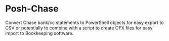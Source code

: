# Posh-Chase
Convert Chase bank/cc statements to PowerShell objects for easy export to CSV or potentially to combine with a script to create OFX files for easy import to Bookkeeping software.

